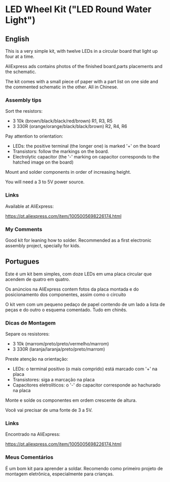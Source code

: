 # LED Wheel Kit ("LED Round Water Light")

## English

This is a very simple kit, with twelve LEDs in a circular board that light up four at a time.

AliExpress ads contains photos of the finished board,parts placements and the schematic.

The kit comes with a small piece of paper with a part list on one side and the commented schematic in the other. All in Chinese. 

### Assembly tips

Sort the resistors:

* 3 10k (brown/black/black/red/brown) R1, R3, R5
* 3 330R (orange/orange/black/black/brown) R2, R4, R6

Pay attention to orientation:

* LEDs: the positive terminal (the longer one) is marked '+' on the board
* Transistors: follow the markings on the board.
* Electrolytic capacitor (the '-' marking on capacitor corresponds to the hatched image on the  board)

Mount and solder components in order of increasing height. 

You will need a 3 to 5V power source.

### Links

Available at AliExpress: 

https://pt.aliexpress.com/item/1005005698226174.html

### My Comments

Good kit for leaning how to solder. Recommended as a first electronic assembly project, specially for kids.

## Portugues

Este é um kit bem simples, com doze LEDs em uma placa circular que acendem de quatro em quatro.

Os anúncios na AliExpress contem fotos da placa montada e do posicionamento dos componentes, assim como o circuito

O kit vem com um pequeno pedaço de papel contendo de um lado a lista de peças e do outro o esquema comentado. Tudo em chinês.

### Dicas de Montagem

Separe os resistores:

* 3 10k (marrom/preto/preto/vermelho/marrom)
* 3 330R (laranja/laranja/preto/preto/marrom)

Preste atenção na orientação:

* LEDs: o terminal positivo (o mais comprido) está marcado com '+' na placa
* Transistores: siga a marcação na placa
* Capacitores eletrolíticos: o '-' do capacitor corresponde ao hachurado na placa

Monte e solde os componentes em ordem crescente de altura.

Você vai precisar de uma fonte de 3 a 5V.

### Links

Encontrado na AliExpress:

https://pt.aliexpress.com/item/1005005698226174.html


### Meus Comentários

É um bom kit para aprender a soldar. Recomendo como primeiro projeto de montagem eletrônica, especialmente para crianças.
